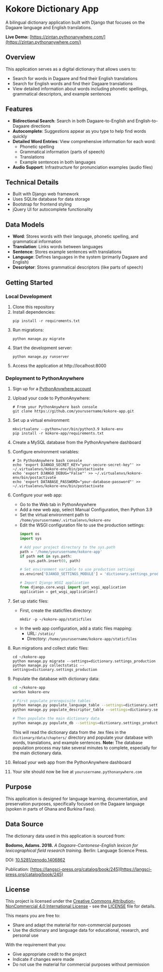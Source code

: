 # Kokore Dictionary App

A bilingual dictionary application built with Django that focuses on the Dagaare language and English translations.

**Live Demo:** [https://zintan.pythonanywhere.com/](https://zintan.pythonanywhere.com/)

## Overview

This application serves as a digital dictionary that allows users to:
- Search for words in Dagaare and find their English translations
- Search for English words and find their Dagaare translations
- View detailed information about words including phonetic spellings, grammatical descriptors, and example sentences

## Features

- **Bidirectional Search**: Search in both Dagaare-to-English and English-to-Dagaare directions
- **Autocomplete**: Suggestions appear as you type to help find words quickly
- **Detailed Word Entries**: View comprehensive information for each word:
  - Phonetic spelling
  - Grammatical information (parts of speech)
  - Translations
  - Example sentences in both languages
- **Audio Support**: Infrastructure for pronunciation examples (audio files)

## Technical Details

- Built with Django web framework
- Uses SQLite database for data storage
- Bootstrap for frontend styling
- jQuery UI for autocomplete functionality

## Data Models

- **Word**: Stores words with their language, phonetic spelling, and grammatical information
- **Translation**: Links words between languages
- **Sentence**: Stores example sentences with translations
- **Language**: Defines languages in the system (primarily Dagaare and English)
- **Descriptor**: Stores grammatical descriptors (like parts of speech)

## Getting Started

### Local Development

1. Clone this repository
2. Install dependencies:
   ```
   pip install -r requirements.txt
   ```
3. Run migrations:
   ```
   python manage.py migrate
   ```
4. Start the development server:
   ```
   python manage.py runserver
   ```
5. Access the application at http://localhost:8000

### Deployment to PythonAnywhere

1. Sign up for a [PythonAnywhere account](https://www.pythonanywhere.com/)

2. Upload your code to PythonAnywhere:
   ```
   # From your PythonAnywhere bash console
   git clone https://github.com/yourusername/kokore-app.git
   ```

3. Set up a virtual environment:
   ```
   mkvirtualenv --python=/usr/bin/python3.9 kokore-env
   pip install -r kokore-app/requirements.txt
   ```

4. Create a MySQL database from the PythonAnywhere dashboard

5. Configure environment variables:
   ```
   # In PythonAnywhere bash console
   echo 'export DJANGO_SECRET_KEY="your-secure-secret-key"' >> ~/.virtualenvs/kokore-env/bin/postactivate
   echo 'export DJANGO_DEBUG="False"' >> ~/.virtualenvs/kokore-env/bin/postactivate
   echo 'export DATABASE_PASSWORD="your-database-password"' >> ~/.virtualenvs/kokore-env/bin/postactivate
   ```

6. Configure your web app:
   - Go to the Web tab in PythonAnywhere
   - Add a new web app, select Manual Configuration, then Python 3.9
   - Set the virtual environment path to `/home/yourusername/.virtualenvs/kokore-env`
   - Edit the WSGI configuration file to use the production settings:
     ```python
     import os
     import sys
     
     # Add your project directory to the sys.path
     path = '/home/yourusername/kokore-app'
     if path not in sys.path:
         sys.path.insert(0, path)
     
     # Set environment variable to use production settings
     os.environ['DJANGO_SETTINGS_MODULE'] = 'dictionary.settings_production'
     
     # Import Django WSGI application
     from django.core.wsgi import get_wsgi_application
     application = get_wsgi_application()
     ```

7. Set up static files:
   - First, create the staticfiles directory:
     ```
     mkdir -p ~/kokore-app/staticfiles
     ```
   - In the web app configuration, add a static files mapping:
     - URL: `/static/`
     - Directory: `/home/yourusername/kokore-app/staticfiles`

8. Run migrations and collect static files:
   ```
   cd ~/kokore-app
   python manage.py migrate --settings=dictionary.settings_production
   python manage.py collectstatic --settings=dictionary.settings_production
   ```

9. Populate the database with dictionary data:
   
   ```bash
   cd ~/kokore-app
   workon kokore-env
   
   # First populate prerequisite tables
   python manage.py populate_language_table --settings=dictionary.settings_production
   python manage.py populate_descriptor_table --settings=dictionary.settings_production
   
   # Then populate the main dictionary data
   python manage.py populate_db --settings=dictionary.settings_production
   ```
   
   This will read the dictionary data from the .tex files in the `dictionary/data/chapters/` directory and populate your database with words, translations, and example sentences. **Note:** The database population process may take several minutes to complete, especially for the main dictionary data.

10. Reload your web app from the PythonAnywhere dashboard

11. Your site should now be live at `yourusername.pythonanywhere.com`

## Purpose

This application is designed for language learning, documentation, and preservation purposes, specifically focused on the Dagaare language (spoken in parts of Ghana and Burkina Faso).

## Data Source

The dictionary data used in this application is sourced from:

**Bodomo, Adams. 2018.** *A Dagaare-Cantonese-English lexicon for lexicographical field research training.* Berlin: Language Science Press. 

DOI: [10.5281/zenodo.1406862](https://doi.org/10.5281/zenodo.1406862)

Publication: [https://langsci-press.org/catalog/book/245](https://langsci-press.org/catalog/book/245)

## License

This project is licensed under the [Creative Commons Attribution-NonCommercial 4.0 International License](http://creativecommons.org/licenses/by-nc/4.0/) - see the [LICENSE](LICENSE) file for details.

This means you are free to:
- Share and adapt the material for non-commercial purposes
- Use the dictionary and language data for educational, research, and personal use

With the requirement that you:
- Give appropriate credit to the project
- Indicate if changes were made
- Do not use the material for commercial purposes without permission
